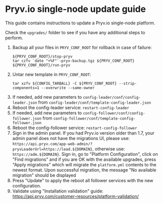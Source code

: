 # Pryv.io single-node update guide

This guide contains instructions to update a Pryv.io single-node platform.

Check the `upgrades/` folder to see if you have any additional steps to perform.

1. Backup all your files in `PRYV_CONF_ROOT` for rollback in case of failure:
   ```
   ${PRYV_CONF_ROOT}/stop-pryv
   tar czfv `date "+%F"`-pryv-backup.tgz ${PRYV_CONF_ROOT}
   ${PRYV_CONF_ROOT}/run-pryv
   ```
2. Untar new template in `PRYV_CONF_ROOT`:
   ```
   tar xzfv ${CONFIG_TARBALL} -C ${PRYV_CONF_ROOT} --strip-components=1 --overwrite --same-owner
   ```
3. If needed, add new parameters to `config-leader/conf/config-leader.json` from `config-leader/conf/template-config-leader.json`
4. Reboot the config-leader service: `restart-config-leader`
5. If needed, add new parameters to `config-follower/conf/config-follower.json` from `config-follower/conf/template-config-follower.json`
6. Reboot the config-follower service: `restart-config-follower`
7. Sign in the admin panel. If you had Pryv.io version older than 1.7, your admin panel does not have the migrations UI, please use: `https://api.pryv.com/app-web-admin/?pryvLeaderUrl=https://lead.${DOMAIN}`, otherwise use: `https://adm.${DOMAIN}`. Sign in, go to "Platform Configuration", click on "Find migrations" and if you are OK with the available upgrades, press "Apply migrations" which will migrate the `platform.yml` contents to the newest format.
Upon successful migration, the message "No available migration" should be displayed
8. Press "Update" to apply the reboot all follower services with the new configuration.
9. Validate using "Installation validation" guide: https://api.pryv.com/customer-resources/platform-validation/
